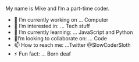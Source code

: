 My name is Mike and I’m a part-time coder.

- 🔭 I’m currently working on ... Computer
- 👀 I’m interested in: ... Tech stuff 
- 🌱 I’m currently learning: ... JavaScript and Python 
- I’m looking to collaborate on: ... Code 
- 📫 How to reach me: ...Twitter @SlowCoderSloth 
- ⚡  Fun fact: ... Born deaf


<!---
SlowCoderSloth/SlowCoderSloth is a ✨ special ✨ repository because its `README.md` (this file) appears on your GitHub profile.
You can click the Preview link to take a look at your changes.
--->
